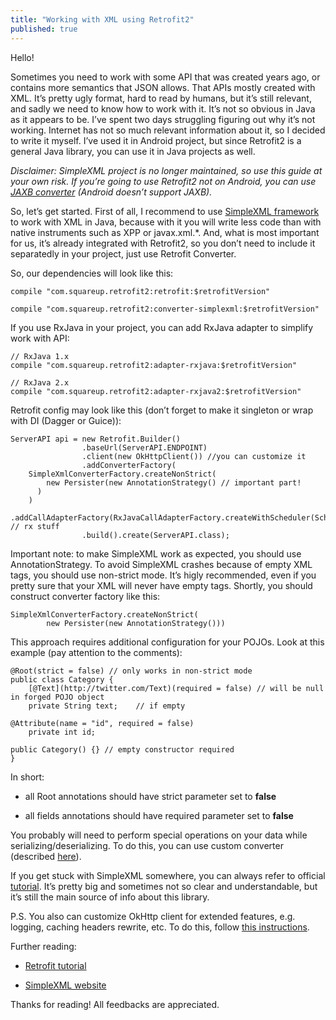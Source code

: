 ```yaml
---
title: "Working with XML using Retrofit2"
published: true
---
```


Hello!

Sometimes you need to work with some API that was created years ago, or contains more semantics that JSON allows. That APIs mostly created with XML. It’s pretty ugly format, hard to read by humans, but it’s still relevant, and sadly we need to know how to work with it. It’s not so obvious in Java as it appears to be. I’ve spent two days struggling figuring out why it’s not working. Internet has not so much relevant information about it, so I decided to write it myself. I’ve used it in Android project, but since Retrofit2 is a general Java library, you can use it in Java projects as well.

*Disclaimer: SimpleXML project is no longer maintained, so use this guide at your own risk. If you’re going to use Retrofit2 not on Android, you can use [JAXB converter](https://github.com/square/retrofit/tree/master/retrofit-converters/jaxb) (Android doesn’t support JAXB).*

So, let’s get started. First of all, I recommend to use [SimpleXML framework ](http://simple.sourceforge.net)to work with XML in Java, because with it you will write less code than with native instruments such as XPP or javax.xml.*. And, what is most important for us, it’s already integrated with Retrofit2, so you don’t need to include it separatedly in your project, just use Retrofit Converter.

So, our dependencies will look like this:

    compile "com.squareup.retrofit2:retrofit:$retrofitVersion"

    compile "com.squareup.retrofit2:converter-simplexml:$retrofitVersion"

If you use RxJava in your project, you can add RxJava adapter to simplify work with API:

    // RxJava 1.x
    compile "com.squareup.retrofit2:adapter-rxjava:$retrofitVersion"

    // RxJava 2.x
    compile "com.squareup.retrofit2:adapter-rxjava2:$retrofitVersion"

Retrofit config may look like this (don’t forget to make it singleton or wrap with DI (Dagger or Guice)):

    ServerAPI api = new Retrofit.Builder()
                    .baseUrl(ServerAPI.ENDPOINT)
                    .client(new OkHttpClient()) //you can customize it
                    .addConverterFactory(
        SimpleXmlConverterFactory.createNonStrict(
            new Persister(new AnnotationStrategy() // important part!
          )
        )
                    .addCallAdapterFactory(RxJavaCallAdapterFactory.createWithScheduler(Schedulers.io())) // rx stuff
                    .build().create(ServerAPI.class);

Important note: to make SimpleXML work as expected, you should use AnnotationStrategy. To avoid SimpleXML crashes because of empty XML tags, you should use non-strict mode. It’s higly recommended, even if you pretty sure that your XML will never have empty tags. Shortly, you should construct converter factory like this:

    SimpleXmlConverterFactory.createNonStrict(
            new Persister(new AnnotationStrategy()))

This approach requires additional configuration for your POJOs. Look at this example (pay attention to the comments):

    @Root(strict = false) // only works in non-strict mode
    public class Category {
        [@Text](http://twitter.com/Text)(required = false) // will be null in forged POJO object 
        private String text;    // if empty

    @Attribute(name = "id", required = false)
        private int id;

    public Category() {} // empty constructor required
    }

In short:

* all Root annotations should have strict parameter set to **false**

* all fields annotations should have required parameter set to **false**

You probably will need to perform special operations on your data while serializing/deserializing. To do this, you can use custom converter (described [here](http://simple.sourceforge.net/download/stream/doc/tutorial/tutorial.php#converters)).

If you get stuck with SimpleXML somewhere, you can always refer to official [tutorial](http://simple.sourceforge.net/download/stream/doc/tutorial/tutorial.php). It’s pretty big and sometimes not so clear and understandable, but it’s still the main source of info about this library.

P.S. You also can customize OkHttp client for extended features, e.g. logging, caching headers rewrite, etc. To do this, follow [this instructions](https://github.com/square/okhttp/wiki/Recipes).

Further reading:

* [Retrofit tutorial](http://square.github.io/retrofit/)

* [SimpleXML website](http://simple.sourceforge.net/)

Thanks for reading! All feedbacks are appreciated.
